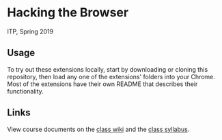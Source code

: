 # Hacking the Browser

ITP, Spring 2019

## Usage

To try out these extensions locally, start by downloading or cloning this repository, then load any one of the extensions' folders into your Chrome. Most of the extensions have their own README that describes their functionality.

## Links

View course documents on the [class wiki](https://github.com/ITPNYU/hacking-the-browser/wiki) and the [class syllabus](http://hackingthebrowser.com).
